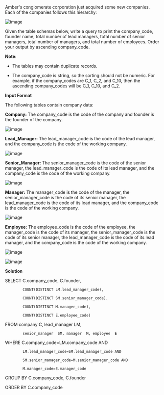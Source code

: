 Amber's conglomerate corporation just acquired some new companies. Each of the companies follows this hierarchy: 

![image](https://github.com/AnjaliMizJ/HackerRank-SQL/assets/31090029/5d05ad0d-7a3d-41c9-8a36-d4bfe3e207a4)


Given the table schemas below, write a query to print the company_code, founder name, total number of lead managers, total number of senior managers, total number of managers, and total number of employees. Order your output by ascending company_code.

**Note:**

- The tables may contain duplicate records.

- The company_code is string, so the sorting should not be numeric. For example, if the company_codes are C_1, C_2, and C_10, then the ascending company_codes will be C_1, C_10, and C_2.

**Input Format**

The following tables contain company data:

**Company:** The company_code is the code of the company and founder is the founder of the company. 

![image](https://github.com/AnjaliMizJ/HackerRank-SQL/assets/31090029/bf2c5116-a9d2-49ab-94fd-c88ec9b4ac6d)

**Lead_Manager:** The lead_manager_code is the code of the lead manager, and the company_code is the code of the working company.

![image](https://github.com/AnjaliMizJ/HackerRank-SQL/assets/31090029/18c9ad62-231e-4a55-b318-305e99b96e8e)


**Senior_Manager:** The senior_manager_code is the code of the senior manager, the lead_manager_code is the code of its lead manager, and the company_code is the code of the working company. 

![image](https://github.com/AnjaliMizJ/HackerRank-SQL/assets/31090029/3a0da3e8-bb17-4fa5-9883-a139382a4790)

**Manager:** The manager_code is the code of the manager, the senior_manager_code is the code of its senior manager, the lead_manager_code is the code of its lead manager, and the company_code is the code of the working company. 

![image](https://github.com/AnjaliMizJ/HackerRank-SQL/assets/31090029/61990306-15bf-4946-8966-af8f3fe5f305)  

**Employee:** The employee_code is the code of the employee, the manager_code is the code of its manager, the senior_manager_code is the code of its senior manager, the lead_manager_code is the code of its lead manager, and the company_code is the code of the working company. 

![image](https://github.com/AnjaliMizJ/HackerRank-SQL/assets/31090029/73fe7632-e5b6-473c-a46e-398b7dc143c8)

![image](https://github.com/AnjaliMizJ/HackerRank-SQL/assets/31090029/a08d9e2e-be39-4c5d-9b93-416f3542f4b2)

**Solution**

  SELECT C.company_code, C.founder,
  
            COUNT(DISTINCT LM.lead_manager_code),
            
            COUNT(DISTINCT SM.senior_manager_code),
            
            COUNT(DISTINCT M.manager_code),
            
            COUNT(DISTINCT E.employee_code)
            
  FROM company  C, lead_manager  LM,
  
            senior_manager  SM, manager  M, employee  E
            
  WHERE C.company_code=LM.company_code AND
  
            LM.lead_manager_code=SM.lead_manager_code AND
            
            SM.senior_manager_code=M.senior_manager_code AND
            
            M.manager_code=E.manager_code
            
  GROUP BY C.company_code, C.founder
  
  ORDER BY C.company_code 

  


